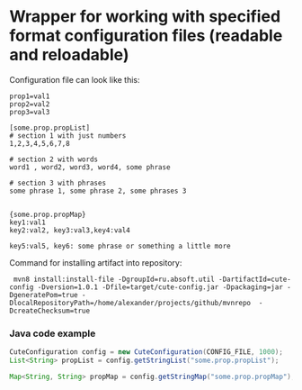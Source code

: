 # Wrapper for working with specified format configuration files (readable and reloadable)

Configuration file can look like this:

```
prop1=val1
prop2=val2
prop3=val3

[some.prop.propList]
# section 1 with just numbers
1,2,3,4,5,6,7,8

# section 2 with words
word1 , word2, word3, word4, some phrase

# section 3 with phrases
some phrase 1, some phrase 2, some phrases 3


{some.prop.propMap}
key1:val1
key2:val2, key3:val3,key4:val4

key5:val5, key6: some phrase or something a little more
```


Command for installing artifact into repository:

```
 mvn8 install:install-file -DgroupId=ru.absoft.util -DartifactId=cute-config -Dversion=1.0.1 -Dfile=target/cute-config.jar -Dpackaging=jar -DgeneratePom=true -DlocalRepositoryPath=/home/alexander/projects/github/mvnrepo  -DcreateChecksum=true
```

### Java code example
```java
CuteConfiguration config = new CuteConfiguration(CONFIG_FILE, 1000);
List<String> propList = config.getStringList("some.prop.propList");

Map<String, String> propMap = config.getStringMap("some.prop.propMap");

```
